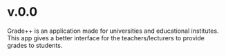 # v.0.0
Grade++ is an application made for universities and educational institutes. This app gives a better interface for the teachers/lecturers to provide grades to students. 
